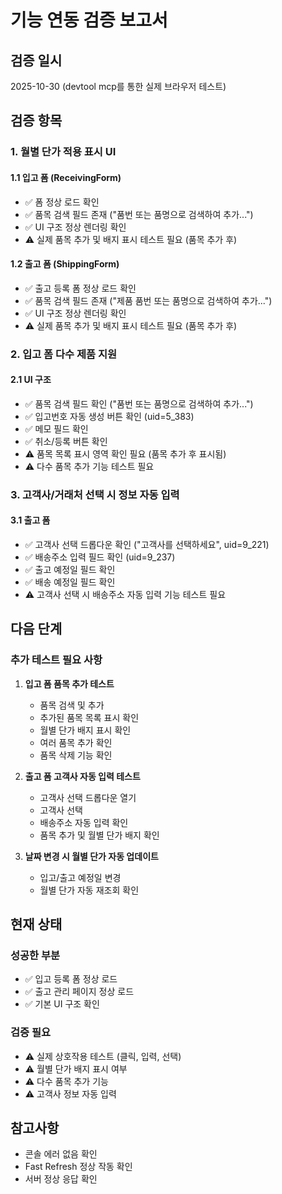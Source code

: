 # 기능 연동 검증 보고서

## 검증 일시
2025-10-30 (devtool mcp를 통한 실제 브라우저 테스트)

## 검증 항목

### 1. 월별 단가 적용 표시 UI

#### 1.1 입고 폼 (ReceivingForm)
- ✅ 폼 정상 로드 확인
- ✅ 품목 검색 필드 존재 ("품번 또는 품명으로 검색하여 추가...")
- ✅ UI 구조 정상 렌더링 확인
- ⚠️ 실제 품목 추가 및 배지 표시 테스트 필요 (품목 추가 후)

#### 1.2 출고 폼 (ShippingForm)
- ✅ 출고 등록 폼 정상 로드 확인
- ✅ 품목 검색 필드 존재 ("제품 품번 또는 품명으로 검색하여 추가...")
- ✅ UI 구조 정상 렌더링 확인
- ⚠️ 실제 품목 추가 및 배지 표시 테스트 필요 (품목 추가 후)

### 2. 입고 폼 다수 제품 지원

#### 2.1 UI 구조
- ✅ 품목 검색 필드 확인 ("품번 또는 품명으로 검색하여 추가...")
- ✅ 입고번호 자동 생성 버튼 확인 (uid=5_383)
- ✅ 메모 필드 확인
- ✅ 취소/등록 버튼 확인
- ⚠️ 품목 목록 표시 영역 확인 필요 (품목 추가 후 표시됨)
- ⚠️ 다수 품목 추가 기능 테스트 필요

### 3. 고객사/거래처 선택 시 정보 자동 입력

#### 3.1 출고 폼
- ✅ 고객사 선택 드롭다운 확인 ("고객사를 선택하세요", uid=9_221)
- ✅ 배송주소 입력 필드 확인 (uid=9_237)
- ✅ 출고 예정일 필드 확인
- ✅ 배송 예정일 필드 확인
- ⚠️ 고객사 선택 시 배송주소 자동 입력 기능 테스트 필요

## 다음 단계

### 추가 테스트 필요 사항

1. **입고 폼 품목 추가 테스트**
   - 품목 검색 및 추가
   - 추가된 품목 목록 표시 확인
   - 월별 단가 배지 표시 확인
   - 여러 품목 추가 확인
   - 품목 삭제 기능 확인

2. **출고 폼 고객사 자동 입력 테스트**
   - 고객사 선택 드롭다운 열기
   - 고객사 선택
   - 배송주소 자동 입력 확인
   - 품목 추가 및 월별 단가 배지 확인

3. **날짜 변경 시 월별 단가 자동 업데이트**
   - 입고/출고 예정일 변경
   - 월별 단가 자동 재조회 확인

## 현재 상태

### 성공한 부분
- ✅ 입고 등록 폼 정상 로드
- ✅ 출고 관리 페이지 정상 로드
- ✅ 기본 UI 구조 확인

### 검증 필요
- ⚠️ 실제 상호작용 테스트 (클릭, 입력, 선택)
- ⚠️ 월별 단가 배지 표시 여부
- ⚠️ 다수 품목 추가 기능
- ⚠️ 고객사 정보 자동 입력

## 참고사항

- 콘솔 에러 없음 확인
- Fast Refresh 정상 작동 확인
- 서버 정상 응답 확인

